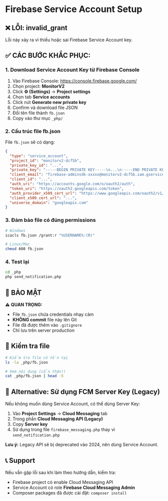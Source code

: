 # Firebase Service Account Setup

## ❌ LỖI: invalid_grant

Lỗi này xảy ra vì thiếu hoặc sai Firebase Service Account key.

## ✅ CÁC BƯỚC KHẮC PHỤC:

### 1. Download Service Account Key từ Firebase Console

1. Vào Firebase Console: https://console.firebase.google.com/
2. Chọn project: **MonitorV2**
3. Click **⚙️ (Settings)** → **Project settings**
4. Chọn tab **Service accounts**
5. Click nút **Generate new private key**
6. Confirm và download file JSON
7. Đổi tên file thành `fb.json`
8. Copy vào thư mục `_php/`

### 2. Cấu trúc file fb.json

File `fb.json` sẽ có dạng:

```json
{
  "type": "service_account",
  "project_id": "monitorv2-dcf5b",
  "private_key_id": "...",
  "private_key": "-----BEGIN PRIVATE KEY-----\n...\n-----END PRIVATE KEY-----\n",
  "client_email": "firebase-adminsdk-xxxxx@monitorv2-dcf5b.iam.gserviceaccount.com",
  "client_id": "...",
  "auth_uri": "https://accounts.google.com/o/oauth2/auth",
  "token_uri": "https://oauth2.googleapis.com/token",
  "auth_provider_x509_cert_url": "https://www.googleapis.com/oauth2/v1/certs",
  "client_x509_cert_url": "...",
  "universe_domain": "googleapis.com"
}
```

### 3. Đảm bảo file có đúng permissions

```bash
# Windows
icacls fb.json /grant:r "%USERNAME%:(R)"

# Linux/Mac
chmod 600 fb.json
```

### 4. Test lại

```bash
cd _php
php send_notification.php
```

## 🔐 BẢO MẬT

⚠️ **QUAN TRỌNG:**
- File `fb.json` chứa credentials nhạy cảm
- **KHÔNG commit** file này lên Git
- File đã được thêm vào `.gitignore`
- Chỉ lưu trên server production

## 📝 Kiểm tra file

```bash
# Kiểm tra file có tồn tại
ls -la _php/fb.json

# Xem nội dung (cẩn thận!)
cat _php/fb.json | head -5
```

## 🚀 Alternative: Sử dụng FCM Server Key (Legacy)

Nếu không muốn dùng Service Account, có thể dùng Server Key:

1. Vào **Project Settings** → **Cloud Messaging** tab
2. Trong phần **Cloud Messaging API (Legacy)**
3. Copy **Server key**
4. Sử dụng trong file `firebase_messaging.php` thay vì `send_notification.php`

**Lưu ý:** Legacy API sẽ bị deprecated vào 2024, nên dùng Service Account.

## 📞 Support

Nếu vẫn gặp lỗi sau khi làm theo hướng dẫn, kiểm tra:
- Firebase project có enable Cloud Messaging API
- Service Account có role **Firebase Cloud Messaging Admin**
- Composer packages đã được cài đặt: `composer install`
